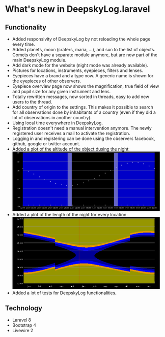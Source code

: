 # What's new in DeepskyLog.laravel

## Functionality

+ Added responsivity of DeepskyLog by not reloading the whole page every time.
+ Added planets, moon (craters, maria, ...), and sun to the list of objects. Comets don't have a separate module anymore, but are now part of the main DeepskyLog module.
+ Add dark mode for the website (night mode was already available).
+ Pictures for locations, instruments, eyepieces, filters and lenses.
+ Eyepieces have a brand and a type now. A generic name is shown for the eyepieces of other observers.
+ Eyepiece overview page now shows the magnification, true field of view and pupil size for any given instrument and lens.
+ Totally rewritten messages, now sorted in threads, easy to add new users to the thread.
+ Add country of origin to the settings. This makes it possible to search for all observations done by inhabitants of a country (even if they did a lot of observations in another country).
+ Using local time everywhere in DeepskyLog.
+ Registration doesn't need a manual intervention anymore. The newly registered user receives a mail to activate the registration.
+ Logging in and registering can be done using the observers facebook, github, google or twitter account.
+ Added a plot of the altitude of the object dusing the night:
![Altitude plot](./documentation/Altitude.png "Altitude plot")
+ Added a plot of the length of the night for every location:
![Length of night plot](./documentation/Night.png "Length of night plot")
+ Added a lot of tests for DeepskyLog functionalities.

## Technology

+ Laravel 8
+ Bootstrap 4
+ Livewire 2
